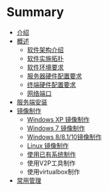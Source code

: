 # Summary

* [介绍](README.md)
* [概述](gai_nian.md)
   * [软件架构介绍](ruan_jian_jia_gou_jie_shao.md)
   * [软件实施拓扑](ruan_jian_shi_shi_tuo_pu.md)
   * [软件环境要求](ruan_jian_pei_zhi_yao_qiu.md)
   * [服务器硬件配置要求](pei_zhi_yao_qiu.md)
   * [终端硬件配置要求](zhong_duan_ying_jian_pei_zhi_yao_qiu.md)
   * [网络端口](wang_luo_duan_kou.md)
* [服务端安装](fu_wu_duan_an_zhuang.md)
* [镜像制作](jing_xiang_zhi_zuo.md)
   * [Windows XP 镜像制作](windows_xp_jing_xiang_zhi_zuo.md)
   * [Windows 7 镜像制作](windows_7_jing_xiang_zhi_zuo.md)
   * [Windows 8/8.1/10镜像制作](windows_88110jing_xiang_zhi_zuo.md)
   * [Linux 镜像制作](linux_jing_xiang_zhi_zuo.md)
   * [使用已有系统制作](shi_yong_yi_you_xi_tong_zhi_zuo.md)
   * 使用V2P工具制作
   * 使用virtualbox制作
* [常用管理](chang_yong_guan_li.md)

